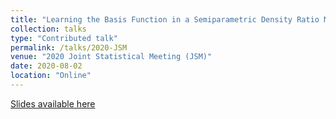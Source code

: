```yaml
---
title: "Learning the Basis Function in a Semiparametric Density Ratio Model"
collection: talks
type: "Contributed talk"
permalink: /talks/2020-JSM
venue: "2020 Joint Statistical Meeting (JSM)"
date: 2020-08-02
location: "Online"
---
```


[Slides available here](https://gozhang.github.io/talks/Learn_basis_fn.pdf)
